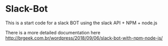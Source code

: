 # Slack-Bot
This is a start code for a slack BOT using the slack API + NPM + node.js

There is a more detailed documentation here 
http://brgeek.com.br/wordpress/2018/09/06/slack-bot-with-npm-node-js/
